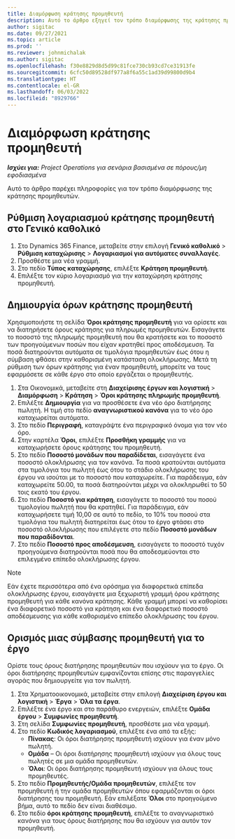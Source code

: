 ```yaml
---
title: Διαμόρφωση κράτησης προμηθευτή
description: Αυτό το άρθρο εξηγεί τον τρόπο διαμόρφωσης της κράτησης προμηθευτών.
author: sigitac
ms.date: 09/27/2021
ms.topic: article
ms.prod: ''
ms.reviewer: johnmichalak
ms.author: sigitac
ms.openlocfilehash: f30e8829d8d5d99c81fce730cb93cd7ce31913fe
ms.sourcegitcommit: 6cfc50d89528df977a8f6a55c1ad39d99800d9b4
ms.translationtype: HT
ms.contentlocale: el-GR
ms.lasthandoff: 06/03/2022
ms.locfileid: "8929766"
---
```

# <a name="set-up-vendor-retention"></a>Διαμόρφωση κράτησης προμηθευτή

_**Ισχύει για:** Project Operations για σενάρια βασισμένα σε πόρους/μη εφοδιασμένα_

Αυτό το άρθρο παρέχει πληροφορίες για τον τρόπο διαμόρφωσης της κράτησης προμηθευτών.

## <a name="set-up-a-vendor-retention-account-in-general-ledger"></a>Ρύθμιση λογαριασμού κράτησης προμηθευτή στο Γενικό καθολικό

1. Στο Dynamics 365 Finance, μεταβείτε στην επιλογή **Γενικό καθολικό** > **Ρύθμιση καταχώρισης** > **Λογαριασμοί για αυτόματες συναλλαγές**.
2. Προσθέστε μια νέα γραμμή.
3. Στο πεδίο **Τύπος καταχώρησης**, επιλέξτε **Κράτηση προμηθευτή**.
4. Επιλέξτε τον κύριο λογαριασμό για την καταχώρηση κράτησης προμηθευτή.

## <a name="create-vendor-retention-terms"></a>Δημιουργία όρων κράτησης προμηθευτή

Χρησιμοποιήστε τη σελίδα **Όροι κράτησης προμηθευτή** για να ορίσετε και να διατηρήσετε όρους κράτησης για πληρωμές προμηθευτών. Εισαγάγετε το ποσοστό της πληρωμής προμηθευτή που θα κρατήσετε και το ποσοστό των προηγούμενων ποσών που είχαν κρατηθεί προς αποδέσμευση. Τα ποσά διατηρούνται αυτόματα σε τιμολόγια προμηθευτών έως ότου η σύμβαση φθάσει στην καθορισμένη κατάσταση ολοκλήρωσης. Μετά τη ρύθμιση των όρων κράτησης για έναν προμηθευτή, μπορείτε να τους εφαρμόσετε σε κάθε έργο στο οποίο εργάζεται ο προμηθευτής.

1. Στα Οικονομικά, μεταβείτε στη **Διαχείρισης έργων και λογιστική** > **Διαμόρφωση** > **Κράτηση** > **Όροι κράτησης πληρωμής προμηθευτή**.
2. Επιλέξτε **Δημιουργία** για να προσθέσετε ένα νέο όρο διατήρησης πωλητή. Η τιμή στο πεδίο **αναγνωριστικού κανόνα** για το νέο όρο καταχωρείται αυτόματα. 
3. Στο πεδίο **Περιγραφή**, καταγράψτε ένα περιγραφικό όνομα για τον νέο όρο.
4. Στην καρτέλα **Όροι**, επιλέξτε **Προσθήκη γραμμής** για να καταχωρήσετε όρους κράτησης του προμηθευτή.
5. Στο πεδίο **Ποσοστό μονάδων που παραδίδεται**, εισαγάγετε ένα ποσοστό ολοκλήρωσης για τον κανόνα. Τα ποσά κρατούνται αυτόματα στα τιμολόγια του πωλητή έως ότου το στάδιο ολοκλήρωσης του έργου να ισούται με το ποσοστό που καταχωρείτε. Για παράδειγμα, εάν καταχωρείτε 50.00, τα ποσά διατηρούνται μέχρι να ολοκληρωθεί το 50 τοις εκατό του έργου.
6. Στο πεδίο **Ποσοστό για κράτηση**, εισαγάγετε το ποσοστό του ποσού τιμολογίου πωλητή που θα κρατηθεί. Για παράδειγμα, εάν καταχωρήσετε τιμή 10,00 σε αυτό το πεδίο, το 10% του ποσού στα τιμολόγια του πωλητή διατηρείται έως ότου το έργο φτάσει στο ποσοστό ολοκλήρωσης που επιλέγετε στο πεδίο **Ποσοστό μονάδων που παραδίδονται**.
7. Στο πεδίο **Ποσοστό προς αποδέσμευση**, εισαγάγετε το ποσοστό τυχόν προηγούμενα διατηρούνται ποσά που θα αποδεσμεύονται στο επιλεγμένο επίπεδο ολοκλήρωσης έργου.

> [!NOTE]
> Εάν έχετε περισσότερα από ένα ορόσημα για διαφορετικά επίπεδα ολοκλήρωσης έργου, εισαγάγετε μια ξεχωριστή γραμμή όρου κράτησης προμηθευτή για κάθε κανόνα κράτησης. Κάθε γραμμή μπορεί να καθορίσει ένα διαφορετικό ποσοστό για κράτηση και ένα διαφορετικό ποσοστό αποδέσμευσης για κάθε καθορισμένο επίπεδο ολοκλήρωσης του έργου.

## <a name="set-up-a-vendor-agreement-for-the-project"></a>Ορισμός μιας σύμβασης προμηθευτή για το έργο

Ορίστε τους όρους διατήρησης προμηθευτών που ισχύουν για το έργο. Οι όροι διατήρησης προμηθευτών εμφανίζονται επίσης στις παραγγελίες αγοράς που δημιουργείτε για τον πωλητή.

1. Στα Χρηματοοικονομικά, μεταβείτε στην επιλογή **Διαχείριση έργου και λογιστική** > **Έργα** > **Όλα τα έργα**. 
2. Επιλέξτε ένα έργο και στο παράθυρο ενεργειών, επιλέξτε **Ομάδα έργου** > **Συμφωνίες προμηθευτή**.
3. Στη σελίδα **Συμφωνίες προμηθευτή**, προσθέστε μια νέα γραμμή.
4. Στο πεδίο **Κωδικός λογαριασμού**, επιλέξτε ένα από τα εξής:
   - **Πίνακας**: Οι όροι διατήρησης προμηθευτή ισχύουν για έναν μόνο πωλητή.
   - **Ομάδα** – Οι όροι διατήρησης προμηθευτή ισχύουν για όλους τους πωλητές σε μια ομάδα προμηθευτών.
   - **Όλοι**: Οι όροι διατήρησης προμηθευτή ισχύουν για όλους τους προμηθευτές.
5. Στο πεδίο **Προμηθευτής/Ομάδα προμηθευτών**, επιλέξτε τον προμηθευτή ή την ομάδα προμηθευτών όπου εφαρμόζονται οι όροι διατήρησης του προμηθευτή. Εάν επιλέξατε **Όλοι** στο προηγούμενο βήμα, αυτό το πεδίο δεν είναι διαθέσιμο.
6. Στο πεδίο **όροι κράτησης προμηθευτή**, επιλέξτε το αναγνωριστικό κανόνα για τους όρους διατήρησης που θα ισχύουν για αυτόν τον προμηθευτή.

